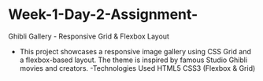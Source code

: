 # Week-1-Day-2-Assignment-
Ghibli Gallery - Responsive Grid & Flexbox Layout 
- This project showcases a responsive image gallery using CSS Grid and a flexbox-based layout. The theme is inspired by famous Studio Ghibli movies and creators.
-Technologies Used
HTML5
CSS3 (Flexbox & Grid)
